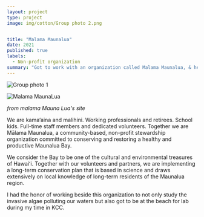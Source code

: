 ```yaml
---
layout: project
type: project
image: img/cotton/Group photo 2.png


title: "Malama Maunalua"
date: 2021
published: true
labels:
  - Non-profit organization
summary: "Got to work with an organization called Malama Maunalua, & helped them clean up MaunaLua Bay Park as well as study the invasive algae along the way"
---
```


![Group photo 1](https://github.com/RonanAndal/RonanAndal.github.io/assets/156995607/f7d62f13-9922-4474-994d-52c144d893b5)


![Malama MaunaLua](https://github.com/RonanAndal/RonanAndal.github.io/assets/156995607/a748a3db-8e32-4afd-abf5-327b9f03bb21)

*from malama Mauna Lua's site*

We are kama‘aina and malihini. Working professionals and retirees. School kids. Full-time staff members and dedicated volunteers. Together we are Mālama Maunalua, a community-based, non-profit stewardship organization committed to conserving and restoring a healthy and productive Maunalua Bay.

We consider the Bay to be one of the cultural and environmental treasures of Hawaiʻi. Together with our volunteers and partners, we are implementing a long-term conservation plan that is based in science and draws extensively on local knowledge of long-term residents of the Maunalua region.

I had the honor of working beside this organization to not only study the invasive algae polluting our waters but also got to be at the beach for lab during my time in KCC.
